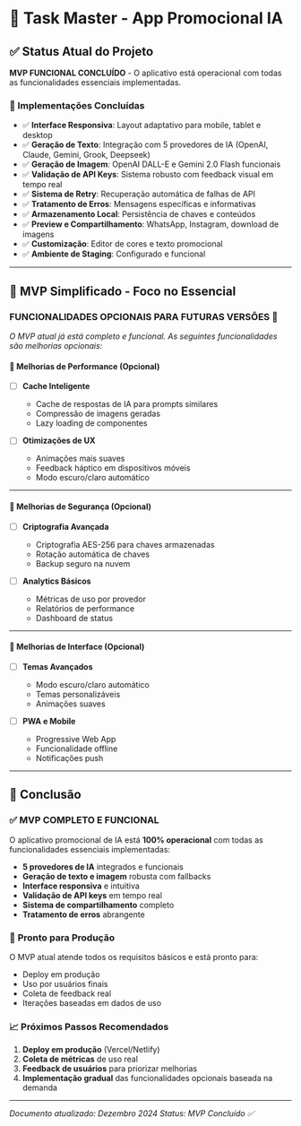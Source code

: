 # 🎯 Task Master - App Promocional IA

## ✅ Status Atual do Projeto

**MVP FUNCIONAL CONCLUÍDO** - O aplicativo está operacional com todas as funcionalidades essenciais implementadas.

### 🎉 Implementações Concluídas
- ✅ **Interface Responsiva**: Layout adaptativo para mobile, tablet e desktop
- ✅ **Geração de Texto**: Integração com 5 provedores de IA (OpenAI, Claude, Gemini, Grook, Deepseek)
- ✅ **Geração de Imagem**: OpenAI DALL-E e Gemini 2.0 Flash funcionais
- ✅ **Validação de API Keys**: Sistema robusto com feedback visual em tempo real
- ✅ **Sistema de Retry**: Recuperação automática de falhas de API
- ✅ **Tratamento de Erros**: Mensagens específicas e informativas
- ✅ **Armazenamento Local**: Persistência de chaves e conteúdos
- ✅ **Preview e Compartilhamento**: WhatsApp, Instagram, download de imagens
- ✅ **Customização**: Editor de cores e texto promocional
- ✅ **Ambiente de Staging**: Configurado e funcional

---

## 🎯 MVP Simplificado - Foco no Essencial

### **FUNCIONALIDADES OPCIONAIS PARA FUTURAS VERSÕES** 🔮

*O MVP atual já está completo e funcional. As seguintes funcionalidades são melhorias opcionais:*

#### 🔧 Melhorias de Performance (Opcional)
- [ ] **Cache Inteligente**
  - Cache de respostas de IA para prompts similares
  - Compressão de imagens geradas
  - Lazy loading de componentes

- [ ] **Otimizações de UX**
  - Animações mais suaves
  - Feedback háptico em dispositivos móveis
  - Modo escuro/claro automático

---

#### 🔐 Melhorias de Segurança (Opcional)
- [ ] **Criptografia Avançada**
  - Criptografia AES-256 para chaves armazenadas
  - Rotação automática de chaves
  - Backup seguro na nuvem

- [ ] **Analytics Básicos**
  - Métricas de uso por provedor
  - Relatórios de performance
  - Dashboard de status

---

#### 📱 Melhorias de Interface (Opcional)
- [ ] **Temas Avançados**
  - Modo escuro/claro automático
  - Temas personalizáveis
  - Animações suaves

- [ ] **PWA e Mobile**
  - Progressive Web App
  - Funcionalidade offline
  - Notificações push

---

## 🎉 Conclusão

### ✅ **MVP COMPLETO E FUNCIONAL**

O aplicativo promocional de IA está **100% operacional** com todas as funcionalidades essenciais implementadas:

- **5 provedores de IA** integrados e funcionais
- **Geração de texto e imagem** robusta com fallbacks
- **Interface responsiva** e intuitiva
- **Validação de API keys** em tempo real
- **Sistema de compartilhamento** completo
- **Tratamento de erros** abrangente

### 🚀 **Pronto para Produção**

O MVP atual atende todos os requisitos básicos e está pronto para:
- Deploy em produção
- Uso por usuários finais
- Coleta de feedback real
- Iterações baseadas em dados de uso

### 📈 **Próximos Passos Recomendados**

1. **Deploy em produção** (Vercel/Netlify)
2. **Coleta de métricas** de uso real
3. **Feedback de usuários** para priorizar melhorias
4. **Implementação gradual** das funcionalidades opcionais baseada na demanda

---

*Documento atualizado: Dezembro 2024*
*Status: MVP Concluído ✅*